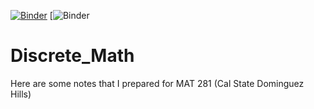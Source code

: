 [![Binder](https://mybinder.org/badge_logo.svg)](https://mybinder.org/v2/gh/wypong/Discrete_Math/HEAD)
[![Binder](https://mybinder.org/v2/gh/wypong/DiscreteMath/main?filepath=Sets.ipynb)
# Discrete_Math
Here are some notes that I prepared for MAT 281 (Cal State Dominguez Hills)
